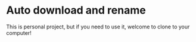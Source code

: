 # Auto download and rename

This is personal project, but if you need to use it, welcome to clone to your computer!